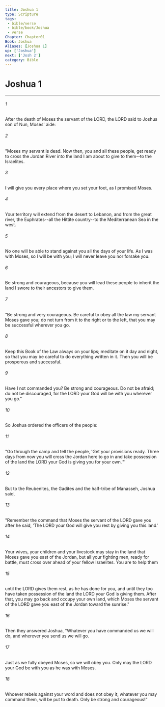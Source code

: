 ```yaml
---
title: Joshua 1
type: Scripture
tags:
 - bible/verse
 - bible/book/Joshua
 - verse
Chapter: Chapter01
Book: Joshua
Aliases: [Joshua 1]
up: ['Joshua']
next: ['Josh 2']
category: Bible
---
```

# Joshua 1

***


###### 1 
After the death of Moses the servant of the LORD, the LORD said to Joshua son of Nun, Moses' aide: 

###### 2 
"Moses my servant is dead. Now then, you and all these people, get ready to cross the Jordan River into the land I am about to give to them--to the Israelites. 

###### 3 
I will give you every place where you set your foot, as I promised Moses. 

###### 4 
Your territory will extend from the desert to Lebanon, and from the great river, the Euphrates--all the Hittite country--to the Mediterranean Sea in the west. 

###### 5 
No one will be able to stand against you all the days of your life. As I was with Moses, so I will be with you; I will never leave you nor forsake you. 

###### 6 
Be strong and courageous, because you will lead these people to inherit the land I swore to their ancestors to give them. 

###### 7 
"Be strong and very courageous. Be careful to obey all the law my servant Moses gave you; do not turn from it to the right or to the left, that you may be successful wherever you go. 

###### 8 
Keep this Book of the Law always on your lips; meditate on it day and night, so that you may be careful to do everything written in it. Then you will be prosperous and successful. 

###### 9 
Have I not commanded you? Be strong and courageous. Do not be afraid; do not be discouraged, for the LORD your God will be with you wherever you go." 

###### 10 
So Joshua ordered the officers of the people: 

###### 11 
"Go through the camp and tell the people, 'Get your provisions ready. Three days from now you will cross the Jordan here to go in and take possession of the land the LORD your God is giving you for your own.'" 

###### 12 
But to the Reubenites, the Gadites and the half-tribe of Manasseh, Joshua said, 

###### 13 
"Remember the command that Moses the servant of the LORD gave you after he said, 'The LORD your God will give you rest by giving you this land.' 

###### 14 
Your wives, your children and your livestock may stay in the land that Moses gave you east of the Jordan, but all your fighting men, ready for battle, must cross over ahead of your fellow Israelites. You are to help them 

###### 15 
until the LORD gives them rest, as he has done for you, and until they too have taken possession of the land the LORD your God is giving them. After that, you may go back and occupy your own land, which Moses the servant of the LORD gave you east of the Jordan toward the sunrise." 

###### 16 
Then they answered Joshua, "Whatever you have commanded us we will do, and wherever you send us we will go. 

###### 17 
Just as we fully obeyed Moses, so we will obey you. Only may the LORD your God be with you as he was with Moses. 

###### 18 
Whoever rebels against your word and does not obey it, whatever you may command them, will be put to death. Only be strong and courageous!" 
